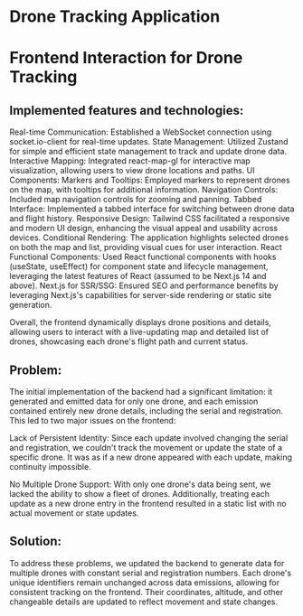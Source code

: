 # Drone Tracking Application

# Frontend Interaction for Drone Tracking

## Implemented features and technologies:

Real-time Communication: Established a WebSocket connection using socket.io-client for real-time updates.
    State Management: Utilized Zustand for simple and efficient state management to track and update drone data.
    Interactive Mapping: Integrated react-map-gl for interactive map visualization, allowing users to view drone locations and paths.
    UI Components:
        Markers and Tooltips: Employed markers to represent drones on the map, with tooltips for additional information.
        Navigation Controls: Included map navigation controls for zooming and panning.
        Tabbed Interface: Implemented a tabbed interface for switching between drone data and flight history.
    Responsive Design: Tailwind CSS facilitated a responsive and modern UI design, enhancing the visual appeal and usability across devices.
    Conditional Rendering: The application highlights selected drones on both the map and list, providing visual cues for user interaction.
    React Functional Components: Used React functional components with hooks (useState, useEffect) for component state and lifecycle management, leveraging the latest features of React (assumed to be Next.js 14 and above).
    Next.js for SSR/SSG: Ensured SEO and performance benefits by leveraging Next.js's capabilities for server-side rendering or static site generation.

Overall, the frontend dynamically displays drone positions and details, allowing users to interact with a live-updating map and detailed list of drones, showcasing each drone's flight path and current status.

## Problem:

The initial implementation of the backend had a significant limitation: it generated and emitted data for only one drone, and each emission contained entirely new drone details, including the serial and registration. This led to two major issues on the frontend:

Lack of Persistent Identity: Since each update involved changing the serial and registration, we couldn't track the movement or update the state of a specific drone. It was as if a new drone appeared with each update, making continuity impossible.

 No Multiple Drone Support: With only one drone's data being sent, we lacked the ability to show a fleet of drones. Additionally, treating each update as a new drone entry in the frontend resulted in a static list with no actual movement or state updates.

## Solution:

To address these problems, we updated the backend to generate data for multiple drones with constant serial and registration numbers. Each drone's unique identifiers remain unchanged across data emissions, allowing for consistent tracking on the frontend. Their coordinates, altitude, and other changeable details are updated to reflect movement and state changes.
